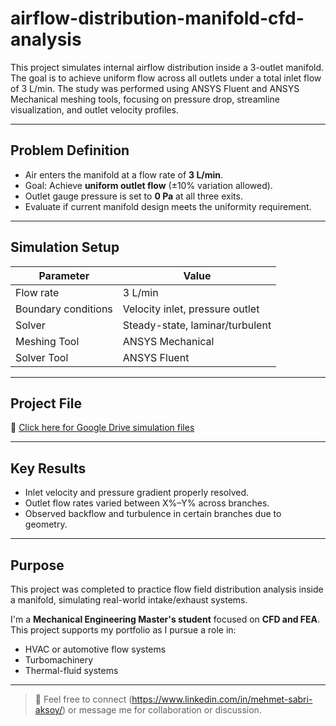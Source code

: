 # airflow-distribution-manifold-cfd-analysis

This project simulates internal airflow distribution inside a 3-outlet manifold. The goal is to achieve uniform flow across all outlets under a total inlet flow of 3 L/min. The study was performed using ANSYS Fluent and ANSYS Mechanical meshing tools, focusing on pressure drop, streamline visualization, and outlet velocity profiles.


---

## Problem Definition

- Air enters the manifold at a flow rate of **3 L/min**.
- Goal: Achieve **uniform outlet flow** (±10% variation allowed).
- Outlet gauge pressure is set to **0 Pa** at all three exits.
- Evaluate if current manifold design meets the uniformity requirement.

---

## Simulation Setup

| Parameter              | Value                          |
|------------------------|--------------------------------|
| Flow rate              | 3 L/min                        |
| Boundary conditions    | Velocity inlet, pressure outlet|
| Solver                 | Steady-state, laminar/turbulent|
| Meshing Tool           | ANSYS Mechanical               |
| Solver Tool            | ANSYS Fluent                   |

---

## Project File

📎 [Click here for Google Drive simulation files](https://drive.google.com/file/d/1dnlbaYpnEfRQgRRIpOQMlf4rmvxsGOAk/view?usp=sharing)

---

## Key Results

- Inlet velocity and pressure gradient properly resolved.
- Outlet flow rates varied between X%–Y% across branches.
- Observed backflow and turbulence in certain branches due to geometry.

---

## Purpose

This project was completed to practice flow field distribution analysis inside a manifold, simulating real-world intake/exhaust systems.

I'm a **Mechanical Engineering Master's student** focused on **CFD and FEA**. This project supports my portfolio as I pursue a role in:
- HVAC or automotive flow systems
- Turbomachinery
- Thermal-fluid systems

---

> 💬 Feel free to connect (https://www.linkedin.com/in/mehmet-sabri-aksoy/) or message me for collaboration or discussion.
